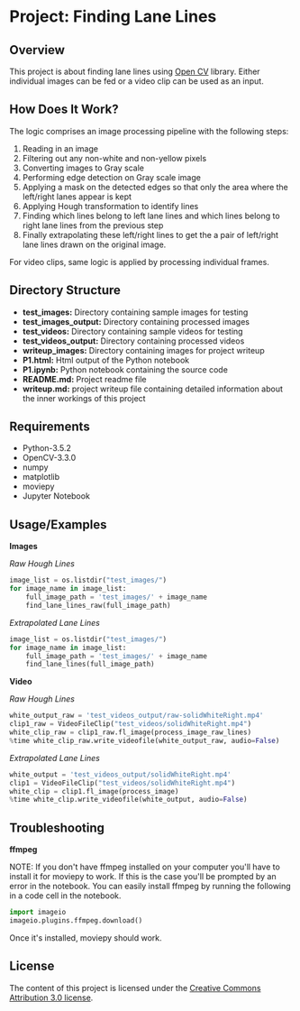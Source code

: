 # Project: Finding Lane Lines 
## Overview   
   
This project is about finding lane lines using [Open CV](https://opencv.org/) library. Either individual images can be fed or a video clip can be used as an input. 

## How Does It Work?
The logic comprises an image processing pipeline with the following steps:

1. Reading in an image 
2. Filtering out any non-white and non-yellow pixels
3. Converting images to Gray scale
4. Performing edge detection on Gray scale image
5. Applying a mask on the detected edges so that only the area where the left/right lanes appear is kept
6. Applying Hough transformation to identify lines
7. Finding which lines belong to left lane lines and which lines belong to right lane lines from the previous step 
8. Finally extrapolating these left/right lines to get the a pair of left/right lane lines drawn on the original image.

For video clips, same logic is applied by processing individual frames.

## Directory Structure
* **test_images:** Directory containing sample images for testing
* **test_images_output:** Directory containing processed images
* **test_videos:** Directory containing sample videos for testing
* **test_videos_output:** Directory containing processed videos
* **writeup_images:** Directory containing images for project writeup
* **P1.html:** Html output of the Python notebook
* **P1.ipynb:** Python notebook containing the source code
* **README.md:** Project readme file
* **writeup.md:** project writeup file containing detailed information about the inner workings of this project

## Requirements
* Python-3.5.2
* OpenCV-3.3.0
* numpy
* matplotlib
* moviepy
* Jupyter Notebook


## Usage/Examples
**Images**

*Raw Hough Lines*
```python
image_list = os.listdir("test_images/")
for image_name in image_list:
    full_image_path = 'test_images/' + image_name
    find_lane_lines_raw(full_image_path)
```

*Extrapolated Lane Lines*
```python
image_list = os.listdir("test_images/")
for image_name in image_list:
    full_image_path = 'test_images/' + image_name
    find_lane_lines(full_image_path)
```

**Video**

*Raw Hough Lines*
```python
white_output_raw = 'test_videos_output/raw-solidWhiteRight.mp4'
clip1_raw = VideoFileClip("test_videos/solidWhiteRight.mp4")
white_clip_raw = clip1_raw.fl_image(process_image_raw_lines) 
%time white_clip_raw.write_videofile(white_output_raw, audio=False)
```

*Extrapolated Lane Lines*
```python
white_output = 'test_videos_output/solidWhiteRight.mp4'
clip1 = VideoFileClip("test_videos/solidWhiteRight.mp4")
white_clip = clip1.fl_image(process_image) 
%time white_clip.write_videofile(white_output, audio=False)
```

## Troubleshooting

**ffmpeg**

NOTE: If you don't have ffmpeg installed on your computer you'll have to install it for moviepy to work. If this is the case you'll be prompted by an error in the notebook. You can easily install ffmpeg by running the following in a code cell in the notebook.

```python
import imageio
imageio.plugins.ffmpeg.download()
```

Once it's installed, moviepy should work.

## License
The content of this project is licensed under the [Creative Commons Attribution 3.0 license](https://creativecommons.org/licenses/by/3.0/us/deed.en_US).